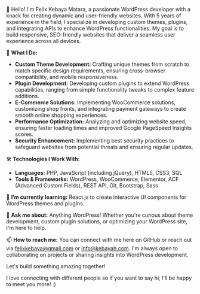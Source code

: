 
👋 Hello! I'm Felix Kebaya Matara, a passionate WordPress developer with a knack for creating dynamic and user-friendly websites. With 5 years of experience in the field, I specialize in developing custom themes, plugins, and integrating APIs to enhance WordPress functionalities. My goal is to build responsive, SEO-friendly websites that deliver a seamless user experience across all devices.

🔨 **What I Do:**
- **Custom Theme Development:** Crafting unique themes from scratch to match specific design requirements, ensuring cross-browser compatibility, and mobile responsiveness.
- **Plugin Development:** Developing custom plugins to extend WordPress capabilities, ranging from simple functionality tweaks to complex feature additions.
- **E-Commerce Solutions:** Implementing WooCommerce solutions, customizing shop fronts, and integrating payment gateways to create smooth online shopping experiences.
- **Performance Optimization:** Analyzing and optimizing website speed, ensuring faster loading times and improved Google PageSpeed Insights scores.
- **Security Enhancement:** Implementing best security practices to safeguard websites from potential threats and ensuring regular updates.

🛠 **Technologies I Work With:**
- **Languages:** PHP, JavaScript (including jQuery), HTML5, CSS3, SQL
- **Tools & Frameworks:** WordPress, WooCommerce, Elementor, ACF (Advanced Custom Fields), REST API, Git, Bootstrap, Sass

🌱 **I’m currently learning:** React.js to create interactive UI components for WordPress themes and plugins.

💬 **Ask me about:** Anything WordPress! Whether you're curious about theme development, custom plugin solutions, or optimizing your WordPress site, I'm here to help.

📫 **How to reach me:** You can connect with me here on GitHub or reach out via felixkebaya@gmail.com or info@kebayah.com. I'm always open to collaborating on projects or sharing insights into WordPress development.

Let's build something amazing together! 

I love connecting with different people so if you want to say hi, I'll be happy to meet you more! :)
